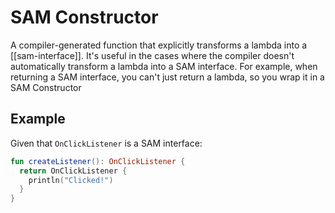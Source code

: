 # SAM Constructor
A compiler-generated function that explicitly transforms a lambda into a [[sam-interface]]. It's useful in the cases where the compiler doesn't automatically transform a lambda into a SAM interface. For example, when returning a SAM interface, you can't just return a lambda, so you wrap it in a SAM Constructor

## Example
Given that `OnClickListener` is a SAM interface:

```kotlin
fun createListener(): OnClickListener {
  return OnClickListener {
    println("Clicked!")
  }
}
```
